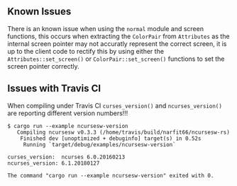 ## Known Issues

There is an known issue when using the `normal` module and screen functions, this occurs when extracting the `ColorPair` from `Attributes` as the internal screen pointer may not accuratly represent the correct screen, it is up to the client code to rectify this by using either the `Attributes::set_screen()` or `ColorPair::set_screen()` functions to set the screen pointer correctly.

## Issues with Travis CI

When compiling under Travis CI `curses_version()` and `ncurses_version()` are reporting different version numbers!!!

```
$ cargo run --example ncursesw-version
   Compiling ncursesw v0.3.3 (/home/travis/build/narfit66/ncursesw-rs)
    Finished dev [unoptimized + debuginfo] target(s) in 0.52s
     Running `target/debug/examples/ncursesw-version`

curses_version:  ncurses 6.0.20160213
ncurses_version: 6.1.20180127

The command "cargo run --example ncursesw-version" exited with 0.
```
